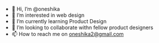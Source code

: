 - 👋 Hi, I’m @oneshika
- 👀 I’m interested in web design
- 🌱 I’m currently learning Product Design
- 💞️ I’m looking to collaborate withn fellow product designers
- 📫 How to reach me on oneshika2@gmail.com
<!---
oneshika/oneshika is a ✨ special ✨ repository because its `README.md` (this file) appears on your GitHub profile.
You can click the Preview link to take a look at your changes.
--->
